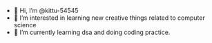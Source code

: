 - 👋 Hi, I’m @kittu-54545
- 👀 I’m interested in learning new creative things related to computer science
- 🌱 I’m currently learning dsa and doing coding practice.

<!---
kittu-54545/kittu-54545 is a ✨ special ✨ repository because its `README.md` (this file) appears on your GitHub profile.
You can click the Preview link to take a look at your changes.
--->
